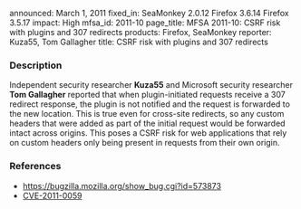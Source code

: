 announced: March 1, 2011
fixed_in: SeaMonkey 2.0.12
          Firefox 3.6.14
          Firefox 3.5.17
impact: High
mfsa_id: 2011-10
page_title: MFSA 2011-10: CSRF risk with plugins and 307 redirects
products: Firefox, SeaMonkey
reporter: Kuza55, Tom Gallagher
title: CSRF risk with plugins and 307 redirects

<h3>Description</h3>

<p>Independent security researcher <strong>Kuza55</strong> and
Microsoft security researcher <strong>Tom Gallagher</strong> reported
that when plugin-initiated requests receive a 307 redirect response,
the plugin is not notified and the request is forwarded to the new
location.  This is true even for cross-site redirects, so any custom
headers that were added as part of the initial request would be
forwarded intact across origins.  This poses a CSRF risk for web
applications that rely on custom headers only being present in
requests from their own origin.</p>

<h3>References</h3>

<ul>
  <li><a href="https://bugzilla.mozilla.org/show_bug.cgi?id=573873">https://bugzilla.mozilla.org/show_bug.cgi?id=573873</a></li>
  <li><a class="ex-ref" href="http://cve.mitre.org/cgi-bin/cvename.cgi?name=CVE-2011-0059">CVE-2011-0059</a></li>
</ul>




